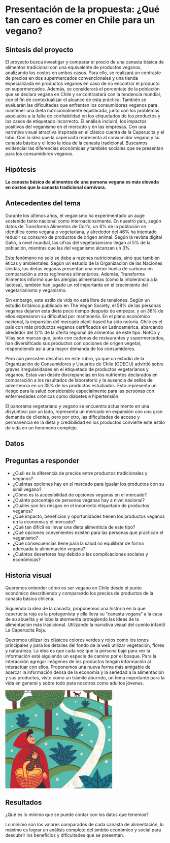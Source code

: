 # Presentación de la propuesta: ¿Qué tan caro es comer en Chile para un vegano?

## Síntesis del proyecto

El proyecto busca investigar y comparar el precio de una canasta básica de alimentos tradicional con una equivalente de productos veganos, analizando los costos en ambos casos. Para ello, se realizará un contraste de precios en dos supermercados convencionales y una tienda especializada en productos veganos en caso de no encontrar el producto en supermercados.
Además, se considerará el porcentaje de la población que se declara vegana en Chile y se contrastará con la tendencia mundial, con el fin de contextualizar el alcance de esta práctica. También se evaluarán las dificultades que enfrentan los consumidores veganos para mantener una dieta nutricionalmente equilibrada, junto con los problemas asociados a la falta de confiabilidad en los etiquetados de los productos y los casos de etiquetado incorrecto.
El análisis incluirá, los impactos positivos del veganismo en el mercado y en las empresas. Con una narrativa visual atractiva inspirada en el clásico cuenta de la Caperucita y el lobo. Con la idea que la caperucita representa al consumidor vegano y su canasta básica y el lobo la idea de la canasta tradicional. Buscamos evidenciar las diferencias económicas y también sociales que se presentan para los consumidores veganos.

## Hipótesis

**La canasta básica de alimentos de una persona vegana es más elevada en costos  que la canasta tradicional carnívora.**

## Antecedentes del tema

Durante los últimos años, el veganismo ha experimentado un auge sostenido tanto nacional como internacionalmente. En nuestro país, según datos de Transforma Alimentos de Corfo, un 6% de la población se identifica como vegana o vegetariana, y alrededor del 46% ha intentado reducir su consumo de productos de origen animal. Según la revista digital Galio, a nivel mundial, las cifras del vegetarianismo llegan al 5% de la población, mientras que las del veganismo alcanzan un 3%.

Este fenómeno no solo se debe a razones nutricionales, sino que también éticas y ambientales. Según un estudio de la Organización de las Naciones Unidas, las dietas veganas presentan una menor huella de carbono en comparación a otros regímenes alimentarios. Además, Transforma Alimentos informó que las alergias alimentarias (como la intolerancia a la lactosa), también han jugado un rol importante en el crecimiento del vegetarianismo y veganismo.

Sin embargo, este estilo de vida no está libre de tensiones. Según un estudio británico publicado en The Vegan Society, el 58% de las personas veganas dejaron esta dieta poco tiempo después de empezar, y un 38% de ellos expresaron su dificultad por mantenerla.
En el plano económico nacional, la expansión del mercado plant-based ha sido notoria. Chile es el país con más productos veganos certificados en Latinoamérica, abarcando alrededor del 12% de la oferta regional de alimentos de este tipo. NotCo y Vilay son marcas que, junto con cadenas de restaurantes y supermercados, han diversificado sus productos con opciones de origen vegetal, respondiendo así a una mayor demanda de los consumidores.

Pero aún persisten desafíos en este rubro, ya que un estudio de la Organización de Consumidores y Usuarios de Chile (ODECU) advirtió sobre graves irregularidades en el etiquetado de productos vegetarianos y veganos. Estas van desde discrepancias en los nutrientes declarados en comparación a los resultados de laboratorio y la ausencia de sellos de advertencia en un 35% de los productos estudiados. Esto representa un riesgo para la salud considerable especialmente para las personas con enfermedades crónicas como diabetes e hipertensión.

El panorama vegetariano y vegano se encuentra actualmente en una disyuntiva: por un lado, representa un mercado en expansión con una gran demanda de clientes, pero por otro, las dificultades de acceso y permanencia en la dieta y credibilidad en los productos convierte este estilo de vida en un fenómeno complejo.

## Datos

## Preguntas a responder

- ¿Cuál es la diferencia de precios entre productos tradicionales y veganos? 
- ¿Cuántas opciones hay en el mercado para igualar los productos con su símil vegano?
- ¿Cómo es la accesibilidad de opciones veganas en el mercado? 
- ¿Cuánto porcentaje de personas veganas hay a nivel nacional? 
- ¿Cuáles son los riesgos en el incorrecto etiquetado de productos veganos? 
- ¿Qué impacto, beneficios y oportunidades tienen los productos veganos en la economía y el mercado? 
- ¿Qué tan difícil es llevar una dieta alimenticia de este tipo? 
- ¿Qué opciones convenientes existen para las personas que practican el veganismo?
- ¿Qué consecuencias tiene para la salud no equilibrar de forma adecuada la alimentación vegana?
- ¿Cuántos desertores hay debido a las complicaciones sociales y económicas?

## Historia visual

Queremos entender cómo es ser vegano en Chile desde el punto económico describiendo y comparando los precios de productos de la canasta básica chilena.

Siguiendo la idea de la canasta, proponemos una historia en la que caperucita roja es la protagonista y ella lleva su “canasta vegana” a la casa de su abuelita y el lobo la atormenta protegiendo las ideas de la alimentación más tradicional. Utilizando la narrativa visual del cuento infantil La Caperucita Roja. 

Queremos utilizar los clásicos colores verdes y rojos como los tonos principales y para los detalles del fondo de la web utilizar vegetación, flores y naturaleza. La idea es que cada vez que la persona baje para ver la información esté siguiendo un especie de camino por el bosque. Para la interacción agregar imágenes de los productos tengan información al interactuar con ellos. Proponemos una nueva forma más amigable de acercar la información densa de la economía y la seriedad a la alimentación y sus productos, visto como un trámite aburrido, un tema importante para la vida en general y sobre todo para nosotros como adultos jóvenes. 

![alt text](/caperucita-2.png)



## Resultados
¿Qué es lo mínimo que se puede contar con los datos que tenemos? 

Lo mínimo son los valores comparados de cada canasta de alimentación, lo máximo es lograr un análisis completo del ámbito económico y social para descubrir los beneficios y dificultades que se presentan.


